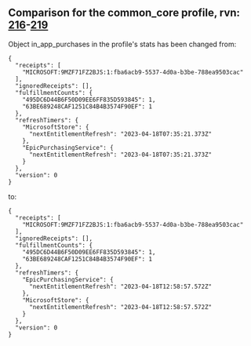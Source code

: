## Comparison for the common_core profile, rvn: [216](https://github.com/PRO100KatYT/FortniteProfileRevisions/tree/main/profiles/common_core/216%20common_core.json)-[219](https://github.com/PRO100KatYT/FortniteProfileRevisions/tree/main/profiles/common_core/219%20common_core.json)

Object in_app_purchases in the profile's stats has been changed from:

```
{
  "receipts": [
    "MICROSOFT:9MZF71FZ2BJS:1:fba6acb9-5537-4d0a-b3be-788ea9503cac"
  ],
  "ignoredReceipts": [],
  "fulfillmentCounts": {
    "495DC6D44B6F50D09EE6FF835D593845": 1,
    "63BE689248CAF1251C84B4B3574F90EF": 1
  },
  "refreshTimers": {
    "MicrosoftStore": {
      "nextEntitlementRefresh": "2023-04-18T07:35:21.373Z"
    },
    "EpicPurchasingService": {
      "nextEntitlementRefresh": "2023-04-18T07:35:21.373Z"
    }
  },
  "version": 0
}
```

to:

```
{
  "receipts": [
    "MICROSOFT:9MZF71FZ2BJS:1:fba6acb9-5537-4d0a-b3be-788ea9503cac"
  ],
  "ignoredReceipts": [],
  "fulfillmentCounts": {
    "495DC6D44B6F50D09EE6FF835D593845": 1,
    "63BE689248CAF1251C84B4B3574F90EF": 1
  },
  "refreshTimers": {
    "EpicPurchasingService": {
      "nextEntitlementRefresh": "2023-04-18T12:58:57.572Z"
    },
    "MicrosoftStore": {
      "nextEntitlementRefresh": "2023-04-18T12:58:57.572Z"
    }
  },
  "version": 0
}
```

<br><br>
